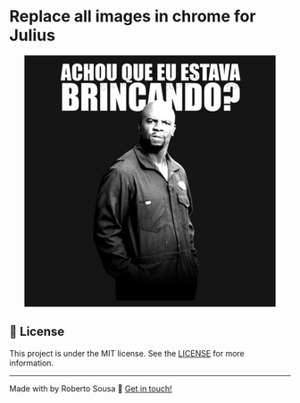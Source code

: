 
# Replace all images in chrome for Julius

<p align="center">
<img src="https://raw.githubusercontent.com/robertosousa1/replace-chrome-images-for-julius/master/imgs/04.png" alt="Julius-Rock" />
</p>

## [](#license):memo: License
This project is under the MIT license. See the [LICENSE](https://github.com/robertosousa1/replace-chrome-images-for-julius/blob/master/LICENSE) for more information.

----------

Made with by Roberto Sousa  👋  [Get in touch!](https://www.linkedin.com/in/robertosousa01/)
